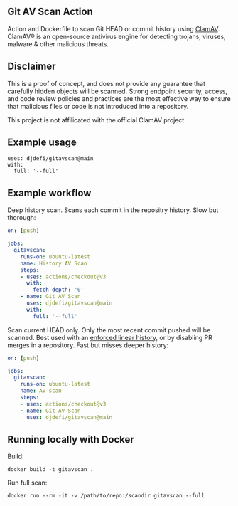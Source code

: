 ## Git AV Scan Action

Action and Dockerfile to scan Git HEAD or commit history using [ClamAV](https://www.clamav.net/). ClamAV® is an open-source antivirus engine for detecting trojans, viruses, malware & other malicious threats.

## Disclaimer

This is a proof of concept, and does not provide any guarantee that carefully hidden objects will be scanned. Strong endpoint security, access, and code review policies and practices are the most effective way to ensure that malicious files or code is not introduced into a repository.

This project is not affilicated with the official ClamAV project.

## Example usage

```
uses: djdefi/gitavscan@main
with:
  full: '--full'
```

## Example workflow

Deep history scan. Scans each commit in the repositry history. Slow but thorough:

```yaml
on: [push]

jobs:
  gitavscan:
    runs-on: ubuntu-latest
    name: History AV Scan
    steps:
    - uses: actions/checkout@v3
      with:
        fetch-depth: '0'
    - name: Git AV Scan
      uses: djdefi/gitavscan@main
      with:
        full: '--full'
```  

Scan current HEAD only. Only the most recent commit pushed will be scanned. Best used with an [enforced linear history](https://help.github.com/en/github/administering-a-repository/requiring-a-linear-commit-history), or by disabling PR merges in a repository. Fast but misses deeper history:

```yaml
on: [push]

jobs:
  gitavscan:
    runs-on: ubuntu-latest
    name: AV scan
    steps:
    - uses: actions/checkout@v3
    - name: Git AV Scan
      uses: djdefi/gitavscan@main
``` 

## Running locally with Docker

Build:

```shell
docker build -t gitavscan .
```

Run full scan:

```shell
docker run --rm -it -v /path/to/repo:/scandir gitavscan --full
```
